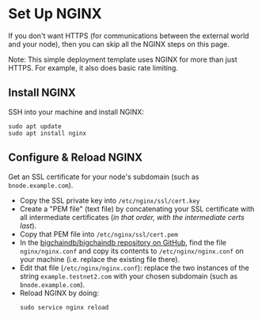 <!---
Copyright BigchainDB GmbH and BigchainDB contributors
SPDX-License-Identifier: (Apache-2.0 AND CC-BY-4.0)
Code is Apache-2.0 and docs are CC-BY-4.0
--->

# Set Up NGINX

If you don't want HTTPS
(for communications between the external world and your node),
then you can skip all the NGINX steps on this page.

Note: This simple deployment template uses NGINX for more than just HTTPS.
For example, it also does basic rate limiting.

## Install NGINX

SSH into your machine and install NGINX:

```
sudo apt update
sudo apt install nginx
```

## Configure & Reload NGINX

Get an SSL certificate for your node's subdomain (such as `bnode.example.com`).

* Copy the SSL private key into `/etc/nginx/ssl/cert.key`
* Create a "PEM file" (text file) by concatenating your SSL certificate with all intermediate certificates (_in that order, with the intermediate certs last_).
* Copy that PEM file into `/etc/nginx/ssl/cert.pem`
* In the
  [bigchaindb/bigchaindb repository on GitHub](https://github.com/bigchaindb/bigchaindb),
  find the file `nginx/nginx.conf` and copy its contents to
  `/etc/nginx/nginx.conf` on your machine (i.e. replace the existing file there).
* Edit that file (`/etc/nginx/nginx.conf`): replace the two instances of
  the string `example.testnet2.com`
  with your chosen subdomain (such as `bnode.example.com`).
* Reload NGINX by doing:
  ```
  sudo service nginx reload
  ```
